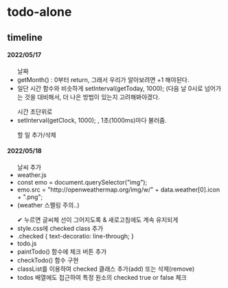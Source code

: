 # todo-alone

<h2>timeline</h2>

<h4>2022/05/17</h4>
  <ul>날짜
   <li>
    getMonth() : 0부터 return, 그래서 우리가 알아보려면 +1 해야된다.
   </li>
   <li>
    일단 시간 함수와 비슷하게 setInterval(getToday, 1000); (다음 날 0시로 넘어가는 것을 대비해서, 더 나은 방법이 있는지 고려해봐야겠다.
  </li>
  </ul>
  <ul>시간 초단위로
  <li>
    setInterval(getClock, 1000); , 1초(1000ms)마다 불러줌.
  </li>
</ul>
  <ul>할 일 추가/삭제</ul>

  <h4>2022/05/18</h4>
  <ul>날씨 추가
  <li>weather.js</li>
  <li>
    const emo = document.querySelector("img");
  </li>
  <li>
    emo.src = "http://openweathermap.org/img/w/" + data.weather[0].icon + ".png";
  </li>
  <li>
    (weather 스펠링 주의..)
  </li>
</ul>
  <ul>✔ 누르면 글씨체 선이 그어지도록 & 새로고침에도 계속 유지되게
  <li>
    style.css에 checked class 추가
  </li>
  <li>
    .checked {
      text-decoratio: line-through;
    }
  </li>
  <li>todo.js</li>
  <li>paintTodo() 함수에 체크 버튼 추가</li>
  <li>checkTodo() 함수 구현</li>
  <li>classList를 이용하여 checked 클래스 추가(add) 또는 삭제(remove)</li>
  <li>todos 배열에도 접근하여 특정 원소의 checked true or false 체크</li>
  </ul>
